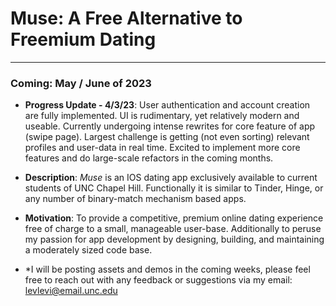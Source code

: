 # Muse: A Free Alternative to Freemium Dating
--- 
### Coming: May / June of 2023

- **Progress Update - 4/3/23**: User authentication and account creation are fully implemented. UI is rudimentary, yet relatively modern and useable. Currently undergoing intense rewrites for core feature of app (swipe page). Largest challenge is getting (not even sorting) relevant profiles and user-data in real time. Excited to implement more core features and do large-scale refactors in the coming months.

- **Description**: *Muse* is an IOS dating app exclusively available to current students of UNC Chapel Hill. Functionally it is similar to Tinder, Hinge, or any number of binary-match mechanism based apps.
- **Motivation**: To provide a competitive, premium online dating experience free of charge to a small, manageable user-base. Additionally to peruse my passion for app development by designing, building, and maintaining a moderately sized code base.

- *I will be posting assets and demos in the coming weeks, please feel free to reach out with any feedback or suggestions via my email: levlevi@email.unc.edu
